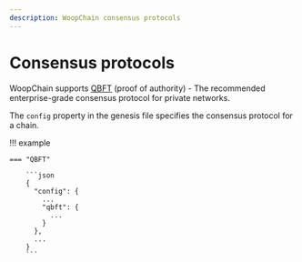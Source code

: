 ```yaml
---
description: WoopChain consensus protocols
---
```


# Consensus protocols

WoopChain supports [QBFT](qbft.md) (proof of authority) - The recommended
  enterprise-grade consensus protocol for private networks.


The `config` property in the genesis file specifies the consensus protocol for a chain.

!!! example

    === "QBFT"

        ```json
        {
          "config": {
            ...
            "qbft": {
              ...
            }
          },
          ...
        }
        ```
